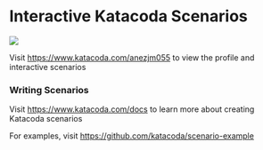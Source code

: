 # Interactive Katacoda Scenarios

[![](http://shields.katacoda.com/katacoda/anezjm055/count.svg)](https://www.katacoda.com/anezjm055 "Get your profile on Katacoda.com")

Visit https://www.katacoda.com/anezjm055 to view the profile and interactive scenarios

### Writing Scenarios
Visit https://www.katacoda.com/docs to learn more about creating Katacoda scenarios

For examples, visit https://github.com/katacoda/scenario-example
